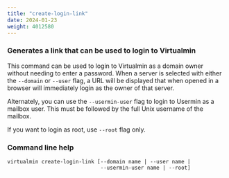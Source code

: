 ```yaml
---
title: "create-login-link"
date: 2024-01-23
weight: 4012580
---
```


### Generates a link that can be used to login to Virtualmin

This command can be used to login to Virtualmin as a domain owner without needing to enter a password. When a server is selected with either the `--domain` or `--user` flag, a URL will be displayed that when opened in a browser will immediately login as the owner of that server.

Alternately, you can use the `--usermin-user` flag to login to Usermin as a mailbox user. This must be followed by the full Unix username of the mailbox.

If you want to login as root, use `--root` flag only.

### Command line help

```text
virtualmin create-login-link [--domain name | --user name |
                              --usermin-user name | --root]
```
